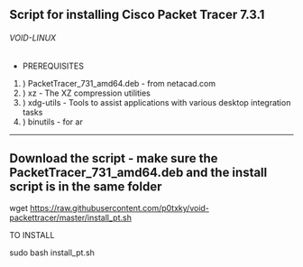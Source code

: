 ## Script for installing Cisco Packet Tracer 7.3.1 

###### VOID-LINUX

- PREREQUISITES

1. ) PacketTracer_731_amd64.deb - from netacad.com
2. ) xz - The XZ compression utilities
3. ) xdg-utils - Tools to assist applications with various desktop integration tasks
4. ) binutils - for ar 

***************************************************************************************************

## Download the script - make sure the PacketTracer_731_amd64.deb and the install script is in the same folder

wget https://raw.githubusercontent.com/p0txky/void-packettracer/master/install_pt.sh

TO INSTALL

sudo bash install_pt.sh

